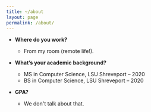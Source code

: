 ```yaml
---
title: ~/about
layout: page
permalink: /about/
---
```


- **Where do you work?**
  - From my room (remote life!).

- **What’s your academic background?**
  - MS in Computer Science, LSU Shreveport – 2020  
  - BS in Computer Science, LSU Shreveport – 2020

- **GPA?**
  - We don't talk about that.
